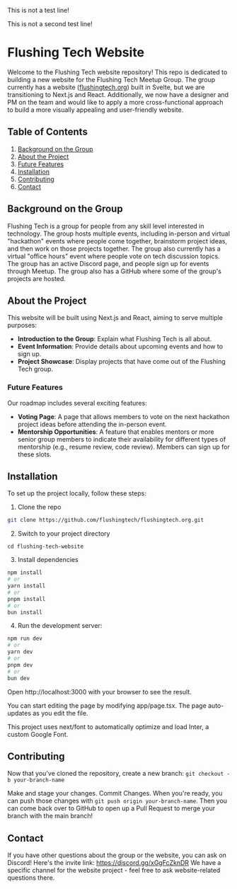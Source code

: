 This is not a test line!

This is not a second test line!

# Flushing Tech Website

Welcome to the Flushing Tech website repository! This repo is dedicated to building a new website for the Flushing Tech Meetup Group. The group currently has a website ([flushingtech.org](https://flushingtech.org)) built in Svelte, but we are transitioning to Next.js and React. Additionally, we now have a designer and PM on the team and would like to apply a more cross-functional approach to build a more visually appealing and user-friendly website.

## Table of Contents

1. [Background on the Group](#background-on-the-group)
2. [About the Project](#about-the-project)
3. [Future Features](#future-features)
4. [Installation](#installation)
5. [Contributing](#contributing)
6. [Contact](#contact)



## Background on the Group

Flushing Tech is a group for people from any skill level interested in technology. The group hosts multiple events, including in-person and virtual "hackathon" events where people come together, brainstorm project ideas, and then work on those projects together. The group also currently has a virtual "office hours" event where people vote on tech discussion topics. The group has an active Discord page, and people sign up for events through Meetup. The group also has a GitHub where some of the group's projects are hosted.


## About the Project

This website will be built using Next.js and React, aiming to serve multiple purposes:

- **Introduction to the Group**: Explain what Flushing Tech is all about.
- **Event Information**: Provide details about upcoming events and how to sign up.
- **Project Showcase**: Display projects that have come out of the Flushing Tech group.

### Future Features

Our roadmap includes several exciting features:

- **Voting Page**: A page that allows members to vote on the next hackathon project ideas before attending the in-person event.
- **Mentorship Opportunities**: A feature that enables mentors or more senior group members to indicate their availability for different types of mentorship (e.g., resume review, code review). Members can sign up for these slots.

## Installation
To set up the project locally, follow these steps:

1. Clone the repo 
```bash
git clone https://github.com/flushingtech/flushingtech.org.git
```

2. Switch to your project directory 

```
cd flushing-tech-website
```

3. Install dependencies

``` bash
npm install
# or
yarn install
# or
pnpm install
# or
bun install
```

4. Run the development server:

``` bash
npm run dev
# or
yarn dev
# or
pnpm dev
# or
bun dev

```

Open http://localhost:3000 with your browser to see the result.

You can start editing the page by modifying app/page.tsx. The page auto-updates as you edit the file.

This project uses next/font to automatically optimize and load Inter, a custom Google Font.

## Contributing
Now that you've cloned the repository, create a new branch: ```git checkout -b your-branch-name```

Make and stage your changes. Commit Changes. When you're ready, you can push those changes with ```git push origin your-branch-name```. Then you can come back over to GitHub to open up a Pull Request to merge your branch with the main branch!

## Contact
If you have other questions about the group or the website, you can ask on Discord! Here's the invite link: https://discord.gg/xGgFcZknDR
We have a specific channel for the website project - feel free to ask website-related questions there. 
